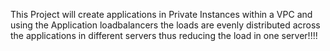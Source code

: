 This Project will create applications in Private Instances within a VPC and using the Application loadbalancers the loads are evenly distributed across the applications in different servers thus reducing the load in one server!!!!  
